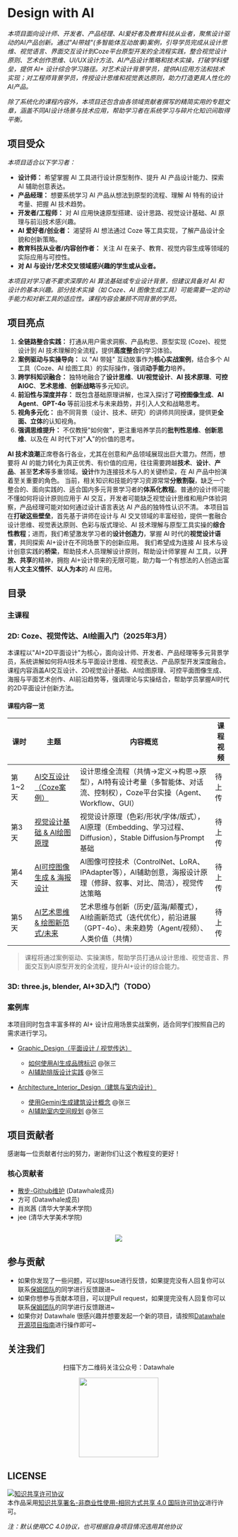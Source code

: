 # Design with AI

*本项目面向设计师、开发者、产品经理、AI爱好者及教育科技从业者，聚焦设计驱动的AI产品创新。通过"AI带娃"(多智能体互动故事)案例，引导学员完成从设计思维、视觉语言、界面交互设计到Coze平台原型开发的全流程实践，整合视觉设计原则、艺术创作思维、UI/UX设计方法、AI产品设计策略和技术实操，打破学科壁垒，提供 AI+ 设计综合学习路径。对艺术设计背景学员，提供AI应用方法和技术实现；对工程师背景学员，传授设计思维和视觉表达原则，助力打造更具人性化的AI产品。*

*除了系统化的课程内容外，本项目还包含由各领域贡献者撰写的精简实用的专题文章，涵盖不同AI设计场景与技术应用，帮助学习者在系统学习与碎片化知识间取得平衡。*

## 项目受众

*本项目适合以下学习者：*

* **设计师：** 希望掌握 AI 工具进行设计原型制作、提升 AI 产品设计能力、探索 AI 辅助创意表达。
* **产品经理：** 想要系统学习 AI 产品从想法到原型的流程、理解 AI 特有的设计考量、把握 AI 技术趋势。
* **开发者/工程师：** 对 AI 应用快速原型搭建、设计思路、视觉设计基础、AI 原理与前沿技术感兴趣。
* **AI 爱好者/创业者：** 渴望将 AI 想法通过 Coze 等工具实现，了解产品设计全貌和创新策略。
* **教育科技从业者/内容创作者：** 关注 AI 在亲子、教育、视觉内容生成等领域的实际应用与可控性。
* **对 AI 与设计/艺术交叉领域感兴趣的学生或从业者。**

*本项目对学习者不要求深厚的 AI 算法基础或专业设计背景，但建议具备对 AI 和设计的基本兴趣。部分技术实操（如 Coze、AI 图像生成工具）可能需要一定的动手能力和对新工具的适应性。课程内容会兼顾不同背景的学员。*

## 项目亮点

1. **全链路整合实践：** 打通从用户需求洞察、产品构思、原型实现 (Coze)、视觉设计到 AI 技术理解的全流程，提供**高度整合**的学习体验。
2. **案例驱动与实操导向：** 以 "AI 带娃" 互动故事作为**核心实战案例**，结合多个 AI 工具（Coze、AI 绘图工具）的实际操作，强调**动手能力**培养。
3. **跨学科知识融合：** 独特地融合了**设计思维**、**UI/视觉设计**、**AI 技术原理**、**可控 AIGC**、**艺术思维**、**创新战略**等多元知识。
4. **前沿性与深度并存：** 既包含基础原理讲解，也深入探讨了**可控图像生成**、**AI Agent**、**GPT-4o** 等前沿技术与未来趋势，并引入人文和战略思考。
5. **视角多元化：** 由不同背景（设计、技术、研究）的讲师共同授课，提供更**全面、立体**的认知视角。
6. **强调思维提升：** 不仅教授"如何做"，更注重培养学员的**批判性思维**、**创新思维**、以及在 AI 时代下对"**人**"的价值的思考。

  **AI 技术浪潮**正席卷各行各业，尤其在创意和产品领域展现出巨大潜力。然而，想要将 AI 的能力转化为真正优秀、有价值的应用，往往需要跨越**技术**、**设计**、**产品**、甚至**艺术**等多重领域。**设计**作为连接技术与人的关键桥梁，在 AI 产品中扮演着至关重要的角色。
  当前，相关知识和技能的学习资源常常**分散割裂**，缺乏一个整合的、面向实践的、适合国内多元背景学习者的**体系化教程**。普通的设计师可能不懂如何将设计原则应用于 AI 交互，开发者可能缺乏视觉设计思维和用户体验洞察，产品经理可能对如何通过设计语言表达 AI 产品的独特性认识不清。
  本项目旨在**打破这些壁垒**，首先基于讲师在设计与 AI 交叉领域的丰富经验，提供一套融合设计思维、视觉表达原则、色彩与版式理论、AI 技术理解与原型工具实操的**综合性教程**；进而，我们希望激发学习者的**设计创造力**，掌握 AI 时代的**视觉设计语言**，共同探索 AI+设计在不同场景下的创新应用。
  我们希望成为连接 AI 技术与设计创意实践的**桥梁**，帮助技术人员理解设计原则，帮助设计师掌握 AI 工具，以**开放、共享**的精神，拥抱 AI+设计带来的无限可能，助力每一个有想法的人创造出富有**人文主义情怀**、**以人为本**的 AI 应用。

## 目录

### 主课程

### 2D: Coze、视觉传达、AI绘画入门（2025年3月）

本课程以"AI+2D平面设计"为核心，面向设计师、开发者、产品经理等多元背景学员，系统讲解如何将AI技术与平面设计思维、视觉表达、产品原型开发深度融合。课程内容涵盖AI交互设计、2D视觉设计基础、AI绘图原理、可控平面图像生成、海报与平面艺术创作、AI前沿趋势等，强调理论与实操结合，帮助学员掌握AI时代的2D平面设计创新方法。

#### 课程内容一览

| 课时    | 主题                           | 内容概览                                                                                                                         | 课程视频 |
| ------- | ------------------------------ | ------------------------------------------------------------------------------------------------------------------------------- | -------- |
| 第1~2天 | [AI交互设计（Coze案例）](docs/day1-2/README.md)         | 设计思维全流程（共情→定义→构思→原型），AI特有设计考量（多智能体、对话流、控制权），Coze平台实操（Agent、Workflow、GUI）         | 待上传 |
| 第3天   | [视觉设计基础 & AI绘图原理](docs/day3/README.md)      | 视觉设计原理（色彩/形状/字体/版式），AI原理（Embedding、学习过程、Diffusion），Stable Diffusion与Prompt基础                     | 待上传 |
| 第4天   | [AI可控图像生成 & 海报设计](docs/day4/README.md)      | AI图像可控技术（ControlNet、LoRA、IPAdapter等），AI辅助创意，海报设计原理（修辞、叙事、对比、简洁），视觉传达策略               | 待上传 |
| 第5天   | [AI艺术思维 & 绘图新范式/未来](docs/day5/README.md)   | 艺术思维与创新（历史/蓝海/颠覆式），AI绘画新范式（迭代优化），前沿进展（GPT-4o）、未来趋势（Agent/视频）、人类价值（共情）     | 待上传 |

> 课程将通过案例驱动、实操演练，帮助学员打通从设计思维、视觉语言、界面交互到AI原型开发的全流程，提升AI+设计的综合能力。

### 3D: three.js, blender, AI+3D入门（TODO）

### 案例库

本项目同时包含丰富多样的 AI+ 设计应用场景实战案例，适合同学们按照自己的需求进行学习。

- [Graphic_Design（平面设计 / 视觉传达）](docs/casebook/Graphic_Design/)
  - [如何使用AI生成品牌标识](docs/casebook/Graphic_Design/ai_logo_generation.md) @张三
  - [AI辅助排版设计实践](docs/casebook/Graphic_Design/ai_typography_design.md) @张三

- [Architecture_Interior_Design（建筑与室内设计）](docs/casebook/Architecture_Interior_Design/)
  - [使用Gemini生成建筑设计概念](docs/casebook/Architecture_Interior_Design/gemini_architecture_design.md) @张三
  - [AI辅助室内空间规划](docs/casebook/Architecture_Interior_Design/ai_interior_planning.md) @张三


## 项目贡献者

感谢每一位贡献者付出的努力，谢谢你们让这个教程变的更好！

### 核心贡献者
- [散步-Github维护](https://github.com/sanbuphy) (Datawhale成员)
- 方可 (Datawhale成员)
- 肖岚茜 (清华大学美术学院)
- jee (清华大学美术学院)

<div align=center style="margin-top: 30px;">
  <a href="https://github.com/datawhalechina/design-with-ai/graphs/contributors">
    <img src="https://contrib.rocks/image?repo=datawhalechina/design-with-ai" />
  </a>
</div>

## 参与贡献

- 如果你发现了一些问题，可以提Issue进行反馈，如果提完没有人回复你可以联系[保姆团队](https://github.com/datawhalechina/DOPMC/blob/main/OP.md)的同学进行反馈跟进~
- 如果你想参与贡献本项目，可以提Pull request，如果提完没有人回复你可以联系[保姆团队](https://github.com/datawhalechina/DOPMC/blob/main/OP.md)的同学进行反馈跟进~
- 如果你对 Datawhale 很感兴趣并想要发起一个新的项目，请按照[Datawhale开源项目指南](https://github.com/datawhalechina/DOPMC/blob/main/GUIDE.md)进行操作即可~

## 关注我们

<div align=center>
<p>扫描下方二维码关注公众号：Datawhale</p>
<img src="https://raw.githubusercontent.com/datawhalechina/pumpkin-book/master/res/qrcode.jpeg" width = "180" height = "180">
</div>

## LICENSE

<a rel="license" href="http://creativecommons.org/licenses/by-nc-sa/4.0/"><img alt="知识共享许可协议" style="border-width:0" src="https://img.shields.io/badge/license-CC%20BY--NC--SA%204.0-lightgrey" /></a><br />本作品采用<a rel="license" href="http://creativecommons.org/licenses/by-nc-sa/4.0/">知识共享署名-非商业性使用-相同方式共享 4.0 国际许可协议</a>进行许可。

*注：默认使用CC 4.0协议，也可根据自身项目情况选用其他协议*
